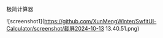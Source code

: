极简计算器

![screenshot1](https://github.com/XunMengWinter/SwfitUI-Calculator/screenshot/截屏2024-10-13 13.40.51.png)
